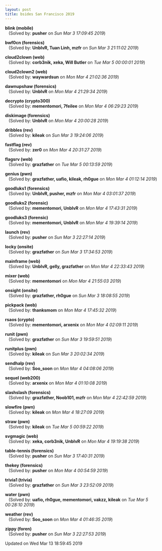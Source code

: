 ```yaml
---
layout: post
title: bsides San Francisco 2019
---
```


<!--break-->

**blink (mobile)**  
&nbsp;&nbsp;&nbsp;(Solved by: **pusher** on _Sun Mar  3 17:09:45 2019_)  
  
**bwf0cn (forensics)**  
&nbsp;&nbsp;&nbsp;(Solved by: **UnblvR, Tuan Linh, mzfr** on _Sun Mar  3 21:11:02 2019_)  
  
**cloud2clown (web)**  
&nbsp;&nbsp;&nbsp;(Solved by: **corb3nik, xeka, Will Butler** on _Tue Mar  5 00:00:01 2019_)  
  
**cloud2clown2 (web)**  
&nbsp;&nbsp;&nbsp;(Solved by: **waywardsun** on _Mon Mar  4 21:02:36 2019_)  
  
**dawnupshaw (forensics)**  
&nbsp;&nbsp;&nbsp;(Solved by: **UnblvR** on _Mon Mar  4 21:29:34 2019_)  
  
**decrypto (crypto300)**  
&nbsp;&nbsp;&nbsp;(Solved by: **mementomori, 7feilee** on _Mon Mar  4 06:29:23 2019_)  
  
**diskimage (forensics)**  
&nbsp;&nbsp;&nbsp;(Solved by: **UnblvR** on _Mon Mar  4 20:00:28 2019_)  
  
**dribbles (rev)**  
&nbsp;&nbsp;&nbsp;(Solved by: **kileak** on _Sun Mar  3 19:24:06 2019_)  
  
**fastflag (rev)**  
&nbsp;&nbsp;&nbsp;(Solved by: **zer0** on _Mon Mar  4 20:31:27 2019_)  
  
**flagsrv (web)**  
&nbsp;&nbsp;&nbsp;(Solved by: **grazfather** on _Tue Mar  5 00:13:59 2019_)  
  
**genius (pwn)**  
&nbsp;&nbsp;&nbsp;(Solved by: **grazfather, uafio, kileak, rh0gue** on _Mon Mar  4 01:12:14 2019_)  
  
**goodluks1 (forensics)**  
&nbsp;&nbsp;&nbsp;(Solved by: **UnblvR, pusher, mzfr** on _Mon Mar  4 03:01:37 2019_)  
  
**goodluks2 (forensic)**  
&nbsp;&nbsp;&nbsp;(Solved by: **mementomori, UnblvR** on _Mon Mar  4 17:43:31 2019_)  
  
**goodluks3 (forensic)**  
&nbsp;&nbsp;&nbsp;(Solved by: **mementomori, UnblvR** on _Mon Mar  4 19:39:14 2019_)  
  
**launch (rev)**  
&nbsp;&nbsp;&nbsp;(Solved by: **pusher** on _Sun Mar  3 22:27:14 2019_)  
  
**locky (onsite)**  
&nbsp;&nbsp;&nbsp;(Solved by: **grazfather** on _Sun Mar  3 17:34:53 2019_)  
  
**mainframe (web)**  
&nbsp;&nbsp;&nbsp;(Solved by: **UnblvR, gelly, grazfather** on _Mon Mar  4 22:33:43 2019_)  
  
**mixer (web)**  
&nbsp;&nbsp;&nbsp;(Solved by: **mementomori** on _Mon Mar  4 21:55:03 2019_)  
  
**onsight (onsite)**  
&nbsp;&nbsp;&nbsp;(Solved by: **grazfather, rh0gue** on _Sun Mar  3 18:08:55 2019_)  
  
**pickpack (web)**  
&nbsp;&nbsp;&nbsp;(Solved by: **thanksmom** on _Mon Mar  4 17:45:32 2019_)  
  
**rsaos (crypto)**  
&nbsp;&nbsp;&nbsp;(Solved by: **mementomori, arxenix** on _Mon Mar  4 02:09:11 2019_)  
  
**runit (pwn)**  
&nbsp;&nbsp;&nbsp;(Solved by: **grazfather** on _Sun Mar  3 19:59:51 2019_)  
  
**runitplus (pwn)**  
&nbsp;&nbsp;&nbsp;(Solved by: **kileak** on _Sun Mar  3 20:02:34 2019_)  
  
**sendhalp (rev)**  
&nbsp;&nbsp;&nbsp;(Solved by: **Soo_soon** on _Mon Mar  4 04:08:06 2019_)  
  
**sequel (web200)**  
&nbsp;&nbsp;&nbsp;(Solved by: **arxenix** on _Mon Mar  4 01:10:08 2019_)  
  
**slashslash (forensics)**  
&nbsp;&nbsp;&nbsp;(Solved by: **grazfather, Noob101, mzfr** on _Mon Mar  4 22:42:59 2019_)  
  
**slowfire (pwn)**  
&nbsp;&nbsp;&nbsp;(Solved by: **kileak** on _Mon Mar  4 18:27:09 2019_)  
  
**straw (pwn)**  
&nbsp;&nbsp;&nbsp;(Solved by: **kileak** on _Tue Mar  5 00:59:22 2019_)  
  
**svgmagic (web)**  
&nbsp;&nbsp;&nbsp;(Solved by: **xeka, corb3nik, UnblvR** on _Mon Mar  4 19:19:38 2019_)  
  
**table-tennis (forensics)**  
&nbsp;&nbsp;&nbsp;(Solved by: **pusher** on _Sun Mar  3 17:40:31 2019_)  
  
**thekey (forensics)**  
&nbsp;&nbsp;&nbsp;(Solved by: **pusher** on _Mon Mar  4 00:54:59 2019_)  
  
**trivia1 (trivia)**  
&nbsp;&nbsp;&nbsp;(Solved by: **grazfather** on _Sun Mar  3 23:52:09 2019_)  
  
**water (pwn)**  
&nbsp;&nbsp;&nbsp;(Solved by: **uafio, rh0gue, mementomori, vakzz, kileak** on _Tue Mar  5 00:28:10 2019_)  
  
**weather (rev)**  
&nbsp;&nbsp;&nbsp;(Solved by: **Soo_soon** on _Mon Mar  4 01:46:35 2019_)  
  
**zippy (foren)**  
&nbsp;&nbsp;&nbsp;(Solved by: **pusher** on _Sun Mar  3 22:27:53 2019_)  
  


Updated on Wed Mar 13 18:59:45 2019
